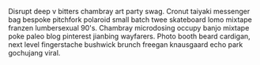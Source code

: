 Disrupt deep v bitters chambray art party swag. Cronut taiyaki messenger bag bespoke pitchfork polaroid small batch twee skateboard lomo mixtape franzen lumbersexual 90's. Chambray microdosing occupy banjo mixtape poke paleo blog pinterest jianbing wayfarers. Photo booth beard cardigan, next level fingerstache bushwick brunch freegan knausgaard echo park gochujang viral.
